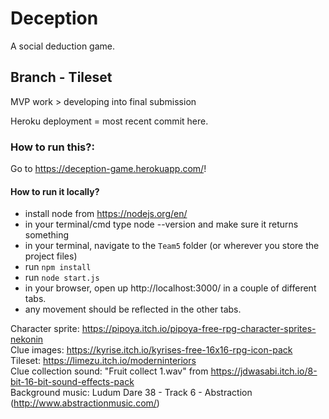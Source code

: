 # Deception

A social deduction game.

## Branch - Tileset

MVP work > developing into final submission

Heroku deployment = most recent commit here.

### How to run this?:

Go to https://deception-game.herokuapp.com/!

#### How to run it locally?

- install node from https://nodejs.org/en/
- in your terminal/cmd type node --version and make sure it returns something
- in your terminal, navigate to the `Team5` folder (or wherever you store the
  project files)
- run `npm install`
- run `node start.js`
- in your browser, open up http://localhost:3000/ in a couple of different tabs.
- any movement should be reflected in the other tabs.

Character sprite:
https://pipoya.itch.io/pipoya-free-rpg-character-sprites-nekonin  
Clue images: https://kyrise.itch.io/kyrises-free-16x16-rpg-icon-pack  
Tileset: https://limezu.itch.io/moderninteriors  
Clue collection sound: "Fruit collect 1.wav" from
https://jdwasabi.itch.io/8-bit-16-bit-sound-effects-pack  
Background music: Ludum Dare 38 - Track 6 - Abstraction
(http://www.abstractionmusic.com/)
